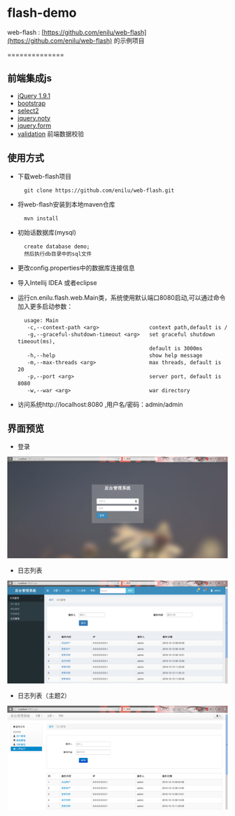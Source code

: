 # flash-demo
web-flash : [https://github.com/enilu/web-flash](https://github.com/enilu/web-flash) 的示例项目

==============
## 前端集成js

* [jQuery 1.9.1](http://jquery.com/)
* [bootstrap](http://twitter.github.com/bootstrap/)
* [select2](http://ivaynberg.github.com/select2/)
* [jquery.noty](http://needim.github.com/noty/)
* [jquery.form](http://www.malsup.com/jquery/form/)
* [validation](https://github.com/jzaefferer/jquery-validation) 前端数据校验 

## 使用方式

- 下载web-flash项目

        git clone https://github.com/enilu/web-flash.git
 
 
- 将web-flash安装到本地maven仓库
  
        mvn install
   
- 初始话数据库(mysql)
 
        create database demo;
        然后执行db目录中的sql文件
 
- 更改config.properties中的数据库连接信息
- 导入Intellij IDEA 或者eclipse
- 运行cn.enilu.flash.web.Main类，系统使用默认端口8080启动,可以通过命令加入更多启动参数：

        usage: Main
         -c,--context-path <arg>                context path,default is /
         -g,--graceful-shutdown-timeout <arg>   set graceful shutdown timeout(ms),
                                                default is 3000ms
         -h,--help                              show help message
         -m,--max-threads <arg>                 max threads, default is 20
         -p,--port <arg>                        server port, default is 8080
         -w,--war <arg>                         war directory
         
- 访问系统http://localhost:8080 ,用户名/密码：admin/admin

## 界面预览

- 登录

![login](doc/login.png)

- 日志列表

![log](doc/log.png)


- 日志列表（主题2）

![log2](doc/log2.png)
